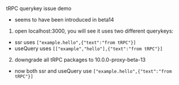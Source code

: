 tRPC querykey issue demo
- seems to have been introduced in beta14

1. open localhost:3000, you will see it uses two different querykeys:
  - ssr uses `["example.hello",{"text":"from tRPC"}]`
  - useQuery uses `[["example","hello"],{"text":"from tRPC"}]`

2. downgrade all tRPC packages to 10.0.0-proxy-beta-13
  - now both ssr and useQuery use `["example.hello",{"text":"from tRPC"}]`